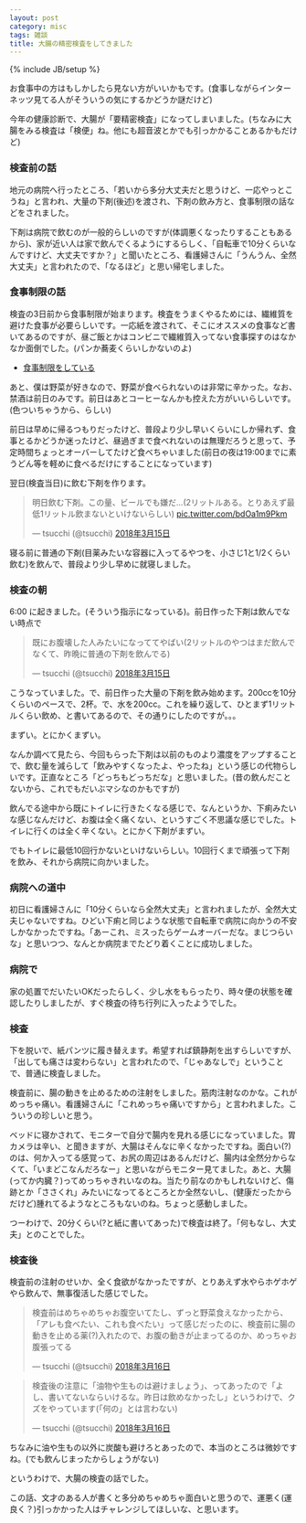 ```yaml
---
layout: post
category: misc
tags: 雑談
title: 大腸の精密検査をしてきました
---
```

{% include JB/setup %}

お食事中の方はもしかしたら見ない方がいいかもです。(食事しながらインターネッツ見てる人がそういうの気にするかどうか謎だけど)

今年の健康診断で、大腸が「要精密検査」になってしまいました。(ちなみに大腸をみる検査は「検便」ね。他にも超音波とかでも引っかかることあるかもだけど)

### 検査前の話

地元の病院へ行ったところ、「若いから多分大丈夫だと思うけど、一応やっとこうね」と言われ、大量の下剤(後述)を渡され、下剤の飲み方と、食事制限の話などをされました。

下剤は病院で飲むのが一般的らしいのですが(体調悪くなったりすることもあるから)、家が近い人は家で飲んでくるようにするらしく、「自転車で10分くらいなんですけど、大丈夫ですか？」と聞いたところ、看護婦さんに「うんうん、全然大丈夫」と言われたので、「なるほど」と思い帰宅しました。

### 食事制限の話

検査の3日前から食事制限が始まります。検査をうまくやるためには、繊維質を避けた食事が必要らしいです。一応紙を渡されて、そこにオススメの食事など書いてあるのですが、昼ご飯とかはコンビニで繊維質入ってない食事探すのはなかなか面倒でした。(パンか蕎麦くらいしかないのよ)

+ [食事制限をしている](http://tsucchi.github.io/misc/2018/03/13/syokuji-seigen)

あと、僕は野菜が好きなので、野菜が食べられないのは非常に辛かった。なお、禁酒は前日のみです。前日はあとコーヒーなんかも控えた方がいいらしいです。(色ついちゃうから、らしい)

前日は早めに帰るつもりだったけど、普段より少し早いくらいにしか帰れず、食事とるかどうか迷ったけど、昼過ぎまで食べれないのは無理だろうと思って、予定時間ちょっとオーバーしてたけど食べちゃいました(前日の夜は19:00までに素うどん等を軽めに食べるだけにすることになっています)

翌日(検査当日)に飲む下剤を作ります。

<blockquote class="twitter-tweet" data-lang="ja"><p lang="ja" dir="ltr">明日飲む下剤。この量、ビールでも嫌だ...(2リットルある。とりあえず最低1リットル飲まないといけないらしい) <a href="https://t.co/bdOa1m9Pkm">pic.twitter.com/bdOa1m9Pkm</a></p>&mdash; tsucchi (@tsucchi) <a href="https://twitter.com/tsucchi/status/974274251363463169?ref_src=twsrc%5Etfw">2018年3月15日</a></blockquote>
<script async src="https://platform.twitter.com/widgets.js" charset="utf-8"></script>


寝る前に普通の下剤(目薬みたいな容器に入ってるやつを、小さじ1と1/2くらい飲む)を飲んで、普段より少し早めに就寝しました。

### 検査の朝

6:00 に起きました。(そういう指示になっている)。前日作った下剤は飲んでない時点で

<blockquote class="twitter-tweet" data-conversation="none" data-lang="ja"><p lang="ja" dir="ltr">既にお腹壊した人みたいになっててやばい(2リットルのやつはまだ飲んでなくて、昨晩に普通の下剤を飲んでる)</p>&mdash; tsucchi (@tsucchi) <a href="https://twitter.com/tsucchi/status/974392442693730305?ref_src=twsrc%5Etfw">2018年3月15日</a></blockquote>
<script async src="https://platform.twitter.com/widgets.js" charset="utf-8"></script>

こうなっていました。で、前日作った大量の下剤を飲み始めます。200ccを10分くらいのペースで、2杯。で、水を200cc。これを繰り返して、ひとまず1リットルくらい飲め、と書いてあるので、その通りにしたのですが。。。

まずい。とにかくまずい。

なんか調べて見たら、今回もらった下剤は以前のものより濃度をアップすることで、飲む量を減らして「飲みやすくなったよ、やったね」という感じの代物らしいです。正直なところ「どっちもどっちだな」と思いました。(昔の飲んだことないから、これでもだいぶマシなのかもですが)

飲んでる途中から既にトイレに行きたくなる感じで、なんというか、下痢みたいな感じなんだけど、お腹は全く痛くない、というすごく不思議な感じでした。トイレに行くのは全く辛くない。とにかく下剤がまずい。

でもトイレに最低10回行かないといけないらしい。10回行くまで頑張って下剤を飲み、それから病院に向かいました。

### 病院への道中

初日に看護婦さんに「10分くらいなら全然大丈夫」と言われましたが、全然大丈夫じゃないですね。ひどい下痢と同じような状態で自転車で病院に向かうの不安しかなかったですね。「あーこれ、ミスったらゲームオーバーだな。まじつらいな」と思いつつ、なんとか病院までたどり着くことに成功しました。

### 病院で

家の処置でだいたいOKだったらしく、少し水をもらったり、時々便の状態を確認したりしましたが、すぐ検査の待ち行列に入ったようでした。

### 検査

下を脱いで、紙パンツに履き替えます。希望すれば鎮静剤を出すらしいですが、「出しても痛さは変わらない」と言われたので、「じゃあなしで」ということで、普通に検査しました。

検査前に、腸の動きを止めるための注射をしました。筋肉注射なのかな。これがめっちゃ痛い。看護婦さんに「これめっちゃ痛いですから」と言われました。こういうの珍しいと思う。

ベッドに寝かされて、モニターで自分で腸内を見れる感じになっていました。胃カメラは辛い、と聞きますが、大腸はそんなに辛くなかったですね。面白い(?)のは、何か入ってる感覚って、お尻の周辺はあるんだけど、腸内は全然分からなくて、「いまどこなんだろなー」と思いながらモニター見てました。あと、大腸(ってか内臓？)ってめっちゃきれいなのね。当たり前なのかもしれないけど、傷跡とか「ささくれ」みたいになってるところとか全然ないし、(健康だったからだけど)腫れてるようなところもないのね。ちょっと感動しました。

つーわけで、20分くらい(?と紙に書いてあった)で検査は終了。「何もなし、大丈夫」とのことでした。

### 検査後

検査前の注射のせいか、全く食欲がなかったですが、とりあえず水やらホゲホゲやら飲んで、無事復活した感じでした。

<blockquote class="twitter-tweet" data-lang="ja"><p lang="ja" dir="ltr">検査前はめちゃめちゃお腹空いてたし、ずっと野菜食えなかったから、「アレも食べたい、これも食べたい」って感じだったのに、検査前に腸の動きを止める薬(?)入れたので、お腹の動きが止まってるのか、めっちゃお腹張ってる</p>&mdash; tsucchi (@tsucchi) <a href="https://twitter.com/tsucchi/status/974499240436056064?ref_src=twsrc%5Etfw">2018年3月16日</a></blockquote>
<script async src="https://platform.twitter.com/widgets.js" charset="utf-8"></script>

<blockquote class="twitter-tweet" data-lang="ja"><p lang="ja" dir="ltr">検査後の注意に「油物や生ものは避けましょう」、ってあったので「よし、書いてないならいけるな。昨日は飲めなかったし」というわけで、クズをやっています(「何の」とは言わない)</p>&mdash; tsucchi (@tsucchi) <a href="https://twitter.com/tsucchi/status/974499743513526273?ref_src=twsrc%5Etfw">2018年3月16日</a></blockquote>
<script async src="https://platform.twitter.com/widgets.js" charset="utf-8"></script>

ちなみに油や生もの以外に炭酸も避けろとあったので、本当のところは微妙ですね。(でも飲んじまったからしょうがない)

というわけで、大腸の検査の話でした。

この話、文才のある人が書くと多分めちゃめちゃ面白いと思うので、運悪く(運良く？)引っかかった人はチャレンジしてほしいな、と思います。
